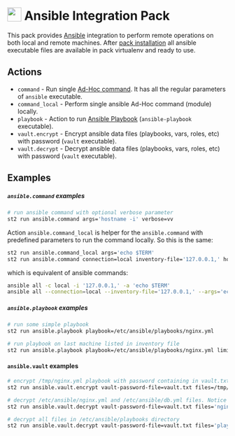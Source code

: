 # <img src="http://www.ansible.com/favicon.ico" width="32px" valign="-3px"/> Ansible Integration Pack
This pack provides [Ansible](http://www.ansible.com/) integration to perform remote operations on both local and remote machines.
After [pack installation](http://docs.stackstorm.com/packs.html#getting-a-pack) all ansible executable files are available in pack virtualenv and ready to use.

## Actions
* `command` - Run single [Ad-Hoc command](http://docs.ansible.com/intro_adhoc.html). It has all the regular parameters of `ansible` executable.
* `command_local` - Perform single ansible Ad-Hoc command (module) locally.
* `playbook` - Action to run [Ansible Playbook](http://docs.ansible.com/playbooks.html) (`ansible-playbook` executable).
* `vault.encrypt` - Encrypt ansible data files (playbooks, vars, roles, etc) with password (`vault` executable).
* `vault.decrypt` - Decrypt ansible data files (playbooks, vars, roles, etc) with password (`vault` executable).

## Examples
##### `ansible.command` examples
```sh
# run ansible command with optional verbose parameter
st2 run ansible.command args='hostname -i' verbose=vv
```

Action `ansible.command_local` is helper for the `ansible.command` with predefined parameters to run the command locally. So this is the same:
```sh
st2 run ansible.command_local args='echo $TERM'
st2 run ansible.command connection=local inventory-file='127.0.0.1,' hosts=all args='echo $TERM'
```
which is equivalent of ansible commands: 
```sh
ansible all -c local -i '127.0.0.1,' -a 'echo $TERM'
ansible all --connection=local --inventory-file='127.0.0.1,' --args='echo $TERM'
```

##### `ansible.playbook` examples
```sh
# run some simple playbook
st2 run ansible.playbook playbook=/etc/ansible/playbooks/nginx.yml

# run playbook on last machine listed in inventory file 
st2 run ansible.playbook playbook=/etc/ansible/playbooks/nginx.yml limit='all[-1]'
```

#### `ansible.vault` examples
```sh
# encrypt /tmp/nginx.yml playbook with password containing in vault.txt
st2 run ansible.vault.encrypt vault-password-file=vault.txt files=/tmp/nginx.yml

# decrypt /etc/ansible/nginx.yml and /etc/ansible/db.yml files. Notice that default cwd is /etc/ansible
st2 run ansible.vault.decrypt vault-password-file=vault.txt files='nginx.yml db.yml'

# decrypt all files in /etc/ansible/playbooks directory
st2 run ansible.vault.decrypt vault-password-file=vault.txt files='playbooks/*'
```
